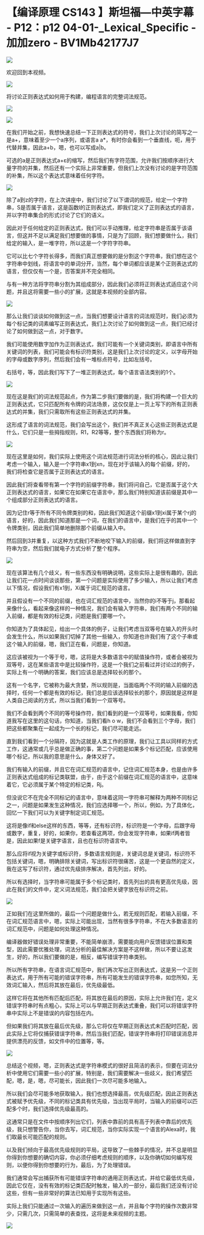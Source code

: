 # 【编译原理 CS143 】斯坦福—中英字幕 - P12：p12 04-01-_Lexical_Specific - 加加zero - BV1Mb42177J7

![](img/85f374742b322b2010aae91dcc01ca3c_0.png)

欢迎回到本视频。

![](img/85f374742b322b2010aae91dcc01ca3c_2.png)

将讨论正则表达式如何用于构建，编程语言的完整词法规范。

![](img/85f374742b322b2010aae91dcc01ca3c_4.png)

![](img/85f374742b322b2010aae91dcc01ca3c_5.png)

在我们开始之前，我想快速总结一下正则表达式的符号，我们上次讨论的简写之一是a+，意味着至少一个a序列，或语言a a*，有时你会看到一个垂直线，呃，用于代替并集，因此a+b，嗯，也可以写成a|b。

可选的a是正则表达式a+ε的缩写，然后我们有字符范围，允许我们按顺序进行大量字符的并集，然后还有一个实际上非常重要，但我们上次没有讨论的是字符范围的补集，所以这个表达式意味着任何字符。



![](img/85f374742b322b2010aae91dcc01ca3c_7.png)

除了a到z的字符，在上次讲座中，我们讨论了以下谓词的规范，给定一个字符串，S是否属于语言，这是函数l的正则表达式，即我们定义了正则表达式的语言，并以字符串集合的形式讨论了它们的语义。

因此对于任何给定的正则表达式，我们可以手动推理，给定字符串是否属于该语言，但这并不足以满足我们想要做的事情，只是为了回顾，我们想要做什么，我们给定的输入，是一堆字符，所以这是一个字符字符串。

它可以比七个字符长得多，而我们真正想要做的是分割这个字符串，我们想在这个字符串中划线，将语言中的单词分开，当然，每个单词都应该是某个正则表达式的语言，但仅仅有一个是，否答案并不完全相同。

与有一种方法将字符串分割为其组成部分，因此我们必须将正则表达式适应这个问题，并且这将需要一些小的扩展，这就是本视频的全部内容。



![](img/85f374742b322b2010aae91dcc01ca3c_9.png)

那么让我们谈谈如何做到这一点，当我们想要设计语言的词法规范时，我们必须为每个标记类的词素编写正则表达式，我们上次讨论了如何做到这一点，我们已经讨论了如何做到这一点，对于数字。

我们可能使用数字加作为正则表达式，我们可能有一个关键词类别，即语言中所有关键词的列表，我们可能会有标识符类别，这是我们上次讨论的定义，以字母开始的字母或数字序列，然后我们会有一堆标点符号，比如左括号。

右括号，等，因此我们写下了一堆正则表达式，每个语言语法类别的1个。

![](img/85f374742b322b2010aae91dcc01ca3c_11.png)

现在这是我们的词法规范起点，作为第二步我们要做的是，我们将构建一个巨大的正则表达式，它只匹配所有令牌的词法场景，这仅仅是上一页上写下的所有正则表达式的并集，我们只需取所有这些正则表达式的并集。

这形成了语言的词法规范，我们会写出这个，我们并不真正关心这些正则表达式是什么，它们只是一些拇指规则，R1，R2等等，整个东西我们将称为r。



![](img/85f374742b322b2010aae91dcc01ca3c_13.png)

现在这里是如何，我们实际上使用这个词法规范进行词法分析的核心，因此让我们考虑一个输入，输入是一个字符串x1到xn，现在对于该输入的每个前缀，好的，我们将检查它是否属于正则表达式的语言。

因此我们将查看带有第一个字符的前缀字符串，我们将问自己，它是否属于这个大正则表达式的语言，如果它在如果它在语言中，那么我们特别知道该前缀是其中一个组成部分正则表达式的语言。

因为记住r等于所有不同令牌类别的和，因此我们知道这个前缀x1到xi属于某个rj的语言，好的，因此我们知道那是一个词，在我们的语言中，是我们在乎的其中一个令牌类别，因此我们简单地删除那个前缀从输入中。

然后回到3并重复，以这种方式我们不断地咬下输入的前缀，我们将这样做直到字符串为空，然后我们就电子方式分析了整个程序。



![](img/85f374742b322b2010aae91dcc01ca3c_15.png)

现在该算法有几个歧义，有一些东西没有明确说明，这些实际上是很有趣的，因此让我们花一点时间谈谈那些，第一个问题是实际使用了多少输入，所以让我们考虑以下情况，假设我们有x1到，Xi属于词汇规范的语言。

并且假设有一个不同的前缀，也在词汇规范的语言中，当然你的i不等于j，那看起来像什么，看起来像这样的一种情况，我们会有输入字符串，我们有两个不同的输入前缀，都是有效的标记类，问题是我们要哪一个。

你知道为了具体起见，给出一个具体的例子，让我们考虑当双等号在输入的开头时会发生什么，所以如果我们切掉了其他一些输入，你知道也许我们有了这个子串或这个输入的前缀，嗯，我们正在看，问题是，你知道。

这应该被视为一个等于号，嗯，这将是大多数语言中的赋值操作符，或者会被视为双等号，这在某些语言中是比较操作符，这是一个我们之前看过并讨论过的例子，实际上有一个明确的答案，我们应该总是选择较长的那个。

这有一个名字，它被称为最大贪婪，所以规则是，当面临两个不同的输入前缀的选择时，任何一个都是有效的标记，我们总是应该选择较长的那个，原因就是这样是人类自己阅读的方式，所以当我们看到一个双等号。

我们不会看到两个不同的等号操作符，我们看到的是一个双等号，如果我看，你知道我写在这里的这句话，你知道，当我们看h o w，我们不会看到三个字母，我们把这些都聚集在一起成为一个长的标记，我们尽可能走远。

直到我们看到一个分隔符，因为这就是人类工作的原理，我们让工具以同样的方式工作，这通常或几乎总是做正确的事，第二个问题是如果多个标记匹配，应该使用哪个标记，所以我的意思是什么，身体又好了。

我们有输入的前缀，并且它在词汇规范的语言中，记住词汇规范本身，也是由许多正则表达式组成的标记类联盟，由于，由于这个前缀在词汇规范的语言中，这意味着它，它必须属于某个特定的标记类，Rj。

但没说它不在完全不同标记的语言中，意味着这同一字符串可解释为两种不同标记之一，问题是如果发生这种情况，我们应选择哪一个，所以，例如，为了具体化，回忆一下我们可以为关键字制定词汇规范。

这将是像if和else这样的东西，等等，还有标识符，标识符是一个字母，后跟字母或数字，重复，好的，如果你，若查看这两项，你会发现字符串，如果if两者皆是，因此如果f是关键字语言，且也在标识符语言中。

那么应将if视为关键字或标识符，多数语言规则是，关键词总是关键词，标识符不包括关键词，嗯，明确排除关键词，写出标识符很痛苦，这是一个更自然的定义，我在这写了标识符，通过优先级排序解决，首先列出，好的。

所以有选择时，当字符串可能属于多个标记类时，首先列出的具有更高优先级，因此在我们的文件中，定义词法规范，我们会把关键字放在标识符之前。



![](img/85f374742b322b2010aae91dcc01ca3c_17.png)

正如我们在这里所做的，最后一个问题是做什么，若无规则匹配，若输入前缀，不在词汇规范语言中，嗯，实际上可能出现，当然有很多字符串，不在大多数语言的词汇规范中，问题是如何处理这种情况。

编译器做好错误处理非常重要，不能简单崩溃，需要能向用户反馈错误位置和类型，因此需要优雅处理，词法分析的最佳解决方案是不这样做，所以不要让这发生，好的，所以我们要做的是，相反，编写错误字符串类别。

所以所有字符串，在语言词汇规范中，我们再次写出正则表达式，这是另一个正则表达式，用于所有可能的错误字符串，所有可能发生的错误字符串，如您所知，无效词汇输入，然后将其放在最后，优先级最低。

这样它将在其他所有匹配后匹配，将其放在最后的原因，实际上允许我们在，定义错误字符串时有点粗心，实际上可以与早期正则表达式重叠，我们可以将错误字符串中实际上不是错误的内容包括在内。

但如果我们将其放在最后优先级，那么它将仅在早期正则表达式未匹配时匹配，因此实际上它将仅捕获错误字符串，然后当我们匹配，错误字符串将打印错误消息并提供漂亮的反馈，如文件中的位置等，等。



![](img/85f374742b322b2010aae91dcc01ca3c_19.png)

总结这个视频，嗯，正则表达式是字符串模式的很好且简洁的表示，但要在词法分析中使用它们需要一些小的扩展，特别是，我们需要解决一些歧义，我们希望匹配，嗯，是，嗯，尽可能长，因此我们一次尽可能多地输入。

所以我们会尽可能多地获取输入，我们也想选择最高，优先级匹配，因此正则表达式被赋予优先级，不同的标记类具有优先级，当出现平局时，当输入的前缀可以匹配多个时，我们选择优先级最高的。

这通常只是在文件中按顺序列出它们，列表中靠前的具有高于列表中靠后的优先级，我只想警告你，当你去写，词汇规范，当你实际实现一个语言的Alexa时，我们取最长可能匹配的规则。

以及我们倾向于最高优先级规则的平局，这导致了一些棘手的情况，并不总是明显你得到你想要的确切内容，你必须仔细考虑规则的顺序，以及你确切如何编写规则，以便你得到你想要的行为，最后，为了处理错误。

我们通常会写出捕获所有可能错误字符串的通用正则表达式，并给它最低优先级，因此它仅在，没有有效的标记类匹配时触发，输入的一部分，最后我们还没有讨论这些，但有一些非常好的算法已知用于实现所有这些。

实际上我们只能通过一次输入的遍历来做到这一点，并且每个字符的操作次数非常少，只需几次，只需简单的表查找，这将是未来视频的主题。



![](img/85f374742b322b2010aae91dcc01ca3c_21.png)